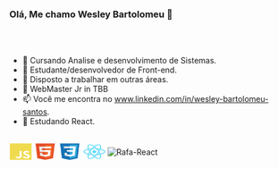 ### Olá, Me chamo Wesley Bartolomeu 👋
<br/>




<div align="center">

</div>
<br/>


- 🔭 Cursando Analise e desenvolvimento de Sistemas.
- 🌱 Estudante/desenvolvedor de Front-end.
- 👯 Disposto a trabalhar em outras áreas.
- 🤔 WebMaster Jr in TBB
- 📫 Você me encontra no www.linkedin.com/in/wesley-bartolomeu-santos.
- 🙌 Estudando React.

<div style="display: inline_block"><br>
<img align="center" alt="Rafa-Js" height="30" width="40" src="https://raw.githubusercontent.com/devicons/devicon/master/icons/javascript/javascript-plain.svg">
<img align="center" alt="Rafa-HTML" height="30" width="40" src="https://raw.githubusercontent.com/devicons/devicon/master/icons/html5/html5-original.svg">
<img align="center" alt="Rafa-CSS" height="30" width="40" src="https://raw.githubusercontent.com/devicons/devicon/master/icons/css3/css3-original.svg">
<img align="center" alt="Rafa-React" height="30" width="40" src="https://raw.githubusercontent.com/devicons/devicon/master/icons/react/react-original.svg">
<img align="center" alt="Rafa-React" height="30" width="50" src="https://img.shields.io/badge/Sass-CC6699?style=for-the-badge&logo=sass&logoColor=white">
<div/>
